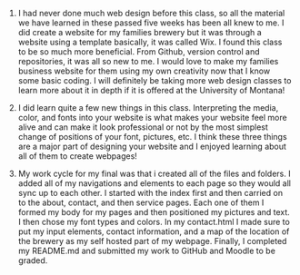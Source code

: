 1. I had never done much web design before this class, so all the material we have learned in these passed five weeks has been all knew to me. I did create a website for my families brewery but it was through a website using a template basically, it was called Wix. I found this class to be so much more beneficial. From Github, version control and repositories, it was all so new to me. I would love to make my families business website for them using my own creativity now that I know some basic coding. I will definitely be taking more web design classes to learn more about it in depth if it is offered at the University of Montana!

2. I did learn quite a few new things in this class. Interpreting the media, color, and fonts into your website is what makes your website feel more alive and can make it look professional or not by the most simplest change of positions of your font, pictures, etc. I think these three things are a major part of designing your website and I enjoyed learning about all of them to create webpages!

3. My work cycle for my final was that i created all of the files and folders. I added all of my navigations and elements to each page so they would all sync up to each other. I started with the index first and then carried on to the about, contact, and then service pages. Each one of them I formed my body for my pages and then positioned my pictures and text. I then chose my font types and colors. In my contact.html I made sure to put my input elements, contact information, and a map of the location of the brewery as my self hosted part of my webpage. Finally, I completed my README.md and submitted my work to GitHub and Moodle to be graded.
